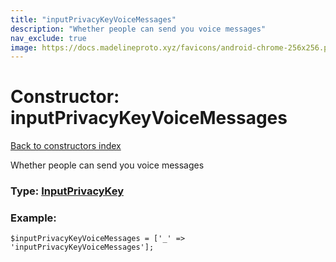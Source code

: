 ```yaml
---
title: "inputPrivacyKeyVoiceMessages"
description: "Whether people can send you voice messages"
nav_exclude: true
image: https://docs.madelineproto.xyz/favicons/android-chrome-256x256.png
---
```

# Constructor: inputPrivacyKeyVoiceMessages  
[Back to constructors index](/API_docs/constructors/index.html)



Whether people can send you voice messages




### Type: [InputPrivacyKey](/API_docs/types/InputPrivacyKey.html)


### Example:

```
$inputPrivacyKeyVoiceMessages = ['_' => 'inputPrivacyKeyVoiceMessages'];
```  
